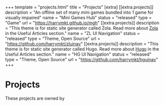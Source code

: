 +++
template = "projects.html"
title = "Projects"
[extra]
  [[extra.projects]]
    description = "An offline set of many mini games bundled into 1 game for visually impaired"
    name = "Mini Games Hub"
    status = "released"
    type = "Game"
    url = "https://harrymkt.github.io/mgh"
  [[extra.projects]]
    description = "This theme is for static site generator called Zola. Read more about [Zola](@/articles/zola-about.md) in the Useful Articles section."
    name = "ZL UI Navigation"
    status = "released"
    type = "Theme, Open Source"
    url = "https://github.com/harrymkt/zluinav"
  [[extra.projects]]
    description = "This theme is for static site generator called Hugo. Read more about [Hugo](@/articles/hugo-about.md) in the Useful Articles section."
    name = "HG UI Navigation"
    status = "released"
    type = "Theme, Open Source"
    url = "https://github.com/harrymkt/hguinav"
+++
# Projects
These projects are owned by <b id="ownername"></b>